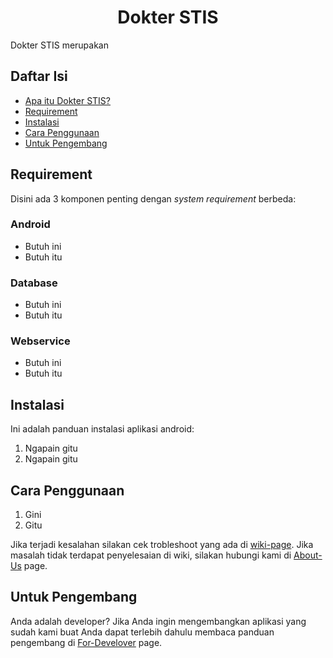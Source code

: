 <h1 align="center">Dokter STIS</h1>
<p>Dokter STIS merupakan</p> 

## Daftar Isi
* [Apa itu Dokter STIS?](https://github.com/KurotsuchiM/dr.stis#dokter-stis)
* [Requirement](https://github.com/KurotsuchiM/dr.stis#requirement)
* [Instalasi](https://github.com/KurotsuchiM/dr.stis#instalasi)
* [Cara Penggunaan](https://github.com/KurotsuchiM/dr.stis#cara-penggunaan)
* [Untuk Pengembang](https://github.com/KurotsuchiM/dr.stis#untuk-pengembang)

## Requirement
Disini ada 3 komponen penting dengan _system requirement_ berbeda:
### Android
* Butuh ini
* Butuh itu
### Database
* Butuh ini
* Butuh itu
### Webservice
* Butuh ini
* Butuh itu

## Instalasi
Ini adalah panduan instalasi aplikasi android:
1. Ngapain gitu
2. Ngapain gitu

## Cara Penggunaan
1. Gini
2. Gitu

Jika terjadi kesalahan silakan cek trobleshoot yang ada di [wiki-page](https://goole.com). Jika masalah tidak terdapat penyelesaian di wiki, silakan hubungi kami di [About-Us](https://google.com) page.

## Untuk Pengembang
Anda adalah developer? Jika Anda ingin mengembangkan aplikasi yang sudah kami buat Anda dapat terlebih dahulu membaca panduan pengembang di [For-Develover](https://google.com) page.